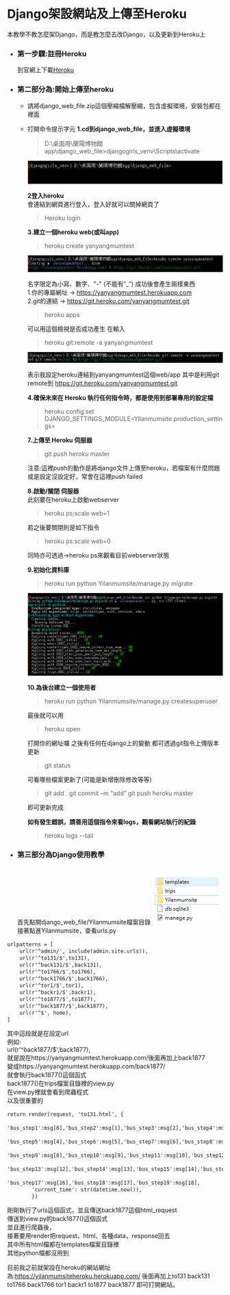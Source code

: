 # Django架設網站及上傳至Heroku
本教學不教怎麼架Django，而是教怎麼去改Django，以及更新到Heroku上
* **<h3>第一步驟:註冊Heroku</h3>**  到官網上下載[Heroku](https://devcenter.heroku.com/articles/getting-started-with-python#set-up)

* **<h3>第二部分為:開始上傳至heroku</h3>**  
  * 請將django_web_file.zip這個壓縮檔解壓縮，包含虛擬環境，安裝包都在裡面
  * 打開命令提示字元
    **1.cd到django_web_file，並進入虛擬環境**  
    > D:\桌面用\蘭陽博物館app\django_web_file>djangogirls_venv\Scripts\activate
    
    ![image](https://github.com/PoChuanHuang/LineBot-MuseumBot/blob/master/Realtime%20Bus%20Info/%E9%80%B2%E8%99%9B%E6%93%AC%E7%92%B0%E5%A2%83.png)
    
    **2登入heroku**  
    會連結到網頁進行登入，登入好就可以關掉網頁了
    > Heroku login
    
      
    **3.建立一個heroku web(或叫app)**  
    > heroku create yanyangmumtest
    
    ![image](https://github.com/PoChuanHuang/LineBot-MuseumBot/blob/master/Realtime%20Bus%20Info/heroku%20create%20yanyangmumtest.png)
    
    名字限定為小寫、數字、"-" (不能有”_”)
    成功後會產生兩樣東西</br>
    1.你的專屬網址 -> https://yanyangmumtest.herokuapp.com</br>
    2.git的連結 -> https://git.heroku.com/yanyangmumtest.git
    > heroku apps
    
    可以用這個檢視是否成功產生
    在輸入
    > heroku git:remote -a yanyangmumtest
    
    ![image](https://github.com/PoChuanHuang/LineBot-MuseumBot/blob/master/Realtime%20Bus%20Info/heroku%20git%20remote.png)
    
    表示我設定heroku連結到yanyangmumtest這個web/app
    其中是利用git remote到               https://git.heroku.com/yanyangmumtest.git

    **4.確保未來在 Heroku 執行任何指令時，都是使用到部署專用的設定檔**  
    > heroku config:set DJANGO_SETTINGS_MODULE=Yilanmumsite.production_settings=
    
    **7.上傳至 Heroku 伺服器**  
    > git push heroku master 
    
    注意:這裡push的動作是將django文件上傳至heroku，若檔案有什麼問題或是設定沒設定好，常會在這裡push failed
    
      
    **8.啟動/關閉 伺服器**  
    此刻要在heroku上啟動webserver
    > heroku ps:scale web=1
    
    若之後要關閉則是如下指令
    >heroku ps:scale web=0
    
    同時亦可透過->heroku ps來觀看目前webserver狀態
 
      
    **9.初始化資料庫**   
    > heroku run python Yilanmumsite/manage.py migrate
    
    ![image](https://github.com/PoChuanHuang/LineBot-MuseumBot/blob/master/Realtime%20Bus%20Info/%E5%88%9D%E5%A7%8B%E5%8C%96.png)
      
    **10.為後台建立一個使用者**
    >heroku run python Yilanmumsite/manage.py createsuperuser
    
    最後就可以用
    >heroku open
    
    打開你的網址囉
    之後有任何在django上的變動
    都可透過git指令上傳版本更新
    >git status 
    
    可看哪些檔案更新了(可能是新增刪除修改等等)
    >git add .
    >git commit –m “add”
    >git push heroku master
    
    即可更新完成
    
    **如有發生錯誤，請善用這個指令來看logs，觀看網站執行的紀錄**
    >heroku logs --tail


  
* **<h3>第三部分為Django使用教學</h3>**    
首先點開django_web_file/Yilanmumsite檔案目錄
![image](https://github.com/PoChuanHuang/LineBot-MuseumBot/blob/master/Realtime%20Bus%20Info/%E6%AA%94%E6%A1%88%E7%9B%AE%E9%8C%84.png)
接著點進Yilanmumsite，查看urls.py
```gherkin=
urlpatterns = [
    url(r'^admin/', include(admin.site.urls)),
    url(r'^to131/$',to131),
    url(r'^back131/$',back131),
    url(r'^to1766/$',to1766),
    url(r'^back1766/$',back1766),
    url(r'^tor1/$',tor1),
    url(r'^backr1/$',backr1),
    url(r'^to1877/$',to1877),
    url(r'^back1877/$',back1877),
    url(r'^$', home),
]
```
其中這段就是在設定url</br>
例如:</br>
url(r'^back1877/$',back1877),</br>
就是說在https://yanyangmumtest.herokuapp.com/後面再加上back1877</br>
變成https://yanyangmumtest.herokuapp.com/back1877/</br>
就會執行back1877()這個函式</br>
back1877()在trips檔案目錄裡的view.py</br>
在view.py裡就會看到爬蟲程式</br>
以及很重要的
```gherkin=
return render(request, 'to131.html', {
        'bus_step1':msg[0],'bus_step2':msg[1],'bus_step3':msg[2],'bus_step4':msg[3],
        'bus_step5':msg[4],'bus_step6':msg[5],'bus_step7':msg[6],'bus_step8':msg[7],
        'bus_step9':msg[8],'bus_step10':msg[9],'bus_step11':msg[10],'bus_step12':msg[11],
        'bus_step13':msg[12],'bus_step14':msg[13],'bus_step15':msg[14],'bus_step16':msg[15],
        'bus_step17':msg[16],'bus_step18':msg[17],'bus_step19':msg[18],
        'current_time': str(datetime.now()),
        })
```
剛剛執行了urls這個函式，並且傳送back1877這個html_request</br>
傳送到view.py的back1877()這個函式</br>
並且進行爬蟲後，</br>
接著要用render把request、html、各種data，response回去</br>
其中所有html檔都在templates檔案目錄裡</br>
其他python檔都沒用到

目前我之前就架設在heroku的網站網址為:https://yilanmumsiteheroku.herokuapp.com/
後面再加上to131
         back131
         to1766
         back1766
         tor1
         backr1
         to1877
         back1877
    即可打開網站。
